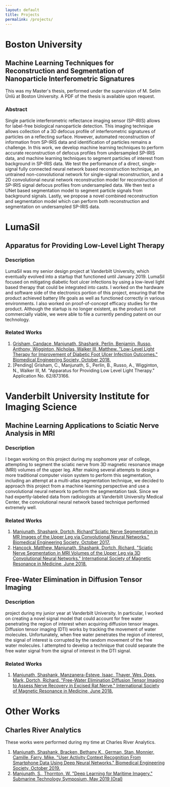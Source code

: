 ```yaml
---
layout: default
title: Projects
permalink: /projects/
---
```


# Boston University

## Machine Learning Techniques for Reconstruction and Segmentation of Nanoparticle Interferometric Signatures

This was my Master's thesis, performed under the supervision of M. Selim Ünlü at Boston University. A PDF of the thesis
is available upon request.

### Abstract

Single particle interferometric reflectance imaging sensor (SP-IRIS) allows for label-free biological nanoparticle
detection. This imaging technique allows collection of a 3D defocus profile of interferometric signatures of particles
on a reflecting surface. However, automated reconstruction of information from SP-IRIS data and identification of
particles remains a challenge. In this work, we develop machine learning techniques to perform accurate reconstruction
of defocus profiles from undersampled SP-IRIS data, and machine learning techniques to segment particles of interest
from background in SP-IRIS data. We test the performance of a direct, single-signal fully connected neural network based
reconstruction technique, an untrained non-convolutional network for single-signal reconstruction, and a 2D
convolutional neural network reconstruction model for reconstruction of SP-IRIS signal defocus profiles from
undersampled data. We then test a UNet based segmentation model to segment particle signals from background signals.
Lastly, we propose a novel combined reconstruction and segmentation model which can perform both reconstruction and
segmentation on undersampled SP-IRIS data.

# LumaSil

## Apparatus for Providing Low-Level Light Therapy

### Description
LumaSil was my senior design project at Vanderbilt University, which eventually evolved into a startup that functioned
until January 2019. LumaSil focused on mitigating diabetic foot ulcer infections by using a low-level light based
therapy that could be integrated into casts. I worked on the hardware and software side of the electronics portion of
this project, ensuring that the product achieved battery life goals as well as functioned correctly in various
environments. I also worked on proof-of-concept efficacy studies for the product. Although the startup is no longer
existent, as the product is not commercially viable, we were able to file a currently pending patent on our technology.

### Related Works
1. [Grisham, Candace, Manjunath, Shashank, Perlin, Benjamin, Russo, Anthony, Wigginton, Nicholas, Walker III, Matthew.
    "Low-Level Light Therapy for Improvement of Diabetic Foot Ulcer Infection Outcomes." Biomedical Engineering Society, October 2018.](/assets/lumasil_paper.pdf)
2. [Pending] Grisham, C., Manjunath, S., Perlin, B., Russo, A., Wigginton, N., Walker III, M. "Apparatus for Providing Low Level Light Therapy." Application No. 62/873166.

# Vanderbilt University Institute for Imaging Science

## Machine Learning Applications to Sciatic Nerve Analysis in MRI

### Description
I began working on this project during my sophomore year of college, attempting to segment the sciatic nerve from 3D
magnetic resonance image (MRI) volumes of the upper leg. After making several attempts to design a more traditional
computer vision system to perform this segmentation, including an attempt at a multi-atlas segmentation technique, we
decided to approach this project from a machine learning perspective and use a convolutional neural network to perform
the segmentation task. Since we had expertly-labeled data from radiologists at Vanderbilt University Medical Center, the
convolutional neural network based technique performed extremely well.

### Related Works
1. [Manjunath, Shashank, Dortch, Richard"Sciatic Nerve Segmentation in MR Images of the Upper Leg via Convolutional Neural Networks." Biomedical Engineering Society, October 2017.](/assets/sciatic_nerve_paper_bmes.pdf)
2. [Hancock, Matthew, Manjunath, Shashank, Dortch, Richard. "Sciatic Nerve Segmentation in MRI Volumes of the Upper Leg via 3D Convolutional Neural Networks." International Society of Magnetic Resonance in Medicine, June 2018.](/assets/sciatic_nerve_paper_ismrm.pdf)

## Free-Water Elimination in Diffusion Tensor Imaging

### Description
project during my junior year at Vanderbilt University. In particular, I worked on creating a novel signal model that
could account for free water penetrating the region of interest when acquiring diffusion tensor images. Diffusion tensor
imaging (DTI) works by tracking the movement of water molecules. Unfortunately, when free water penetrates the region of
interest, the signal of interest is corrupted by the random movement of the free water molecules. I attempted to develop
a technique that could separate the free water signal from the signal of interest in the DTI signal.

### Related Works
1. [Manjunath, Shashank, Manzanera-Esteve, Isaac, Thayer, Wes, Does, Mark, Dortch, Richard. "Free-Water Elimination Diffusion Tensor Imaging to Assess Nerve Recovery in Excised Rat Nerve." International Society of Magnetic Resonance in Medicine, June 2018.](/assets/dti_paper_ismrm.pdf)

# Other Works

## Charles River Analytics
These works were performed during my time at Charles River Analytics.
1. [Manjunath, Shashank, Bracken, Bethany K., German, Stan, Monnier, Camille, Farry, Mike. "User Activity Context
    Recognition From Smartphone Data Using Deep Neural Networks." Biomedical Engineering Society, October 2019.](/assets/smanjunath_bmes_2019.pdf)
2. [Manjunath, S., Thornton, W. "Deep Learning for Maritime Imagery." Submarine Technology Symposium, May 2019
   (Oral)](https://www.navalsubleague.org/events/submarine-technology-symposium/)
